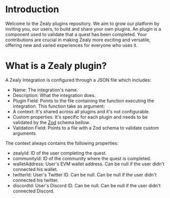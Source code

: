 # Introduction
Welcome to the Zealy plugins repository. We aim to grow our platform by inviting you, our users, to build and share your own plugins. An plugin is a component used to validate that a quest has been completed. Your contributions are crucial in making Zealy more exciting and versatile, offering new and varied experiences for everyone who uses it.

# What is a Zealy plugin?
A Zealy Integration is configured through a JSON file which includes:
- Name: The integration's name.
- Description: What the integration does.
- Plugin Field: Points to the file containing the function executing the integration. This function take as argument:
 - A context: It's shared across all plugins and it's not configurable.
 - Custom properties: It's specific for each plugin and needs to be validated by the [Zod](https://github.com/colinhacks/zod) schema bellow.
- Validation Field: Points to a file with a Zod schema to validate custom arguments.


The context always contains the following properties:
- zealyId: ID of the user completing the quest.
- communityId: ID of the community where the quest is completed.
- walletAddress: User's EVM wallet address. Can be null if the user didn't connected his wallet.
- twitterId: User's Twitter ID. Can be null. Can be null if the user didn't connected his twitter.
- discordId: User's Discord ID. Can be null. Can be null if the user didn't connected Discord.
